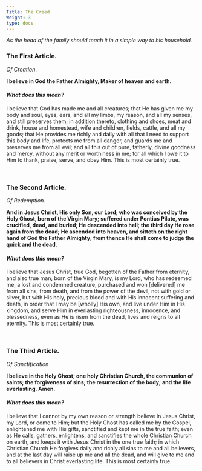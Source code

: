 ```yaml
---
Title: The Creed
Weight: 3
type: docs
---
```


<span class="text-2xl">_As the head of the family should teach it in a simple way to his household._</span>

### **The First Article.**

<span class="text-xl">_Of Creation_.</span>

<span class="text-lg">**I believe in God the Father Almighty, Maker of heaven and earth.**</span>

#### _What does this mean?_

I believe that God has made me and all creatures; that He has given me my body and soul, eyes, ears, and all my limbs, my reason, and all my senses, and still preserves them; in addition thereto, clothing and shoes, meat and drink, house and homestead, wife and children, fields, cattle, and all my goods; that He provides me richly and daily with all that I need to support this body and life, protects me from all danger, and guards me and preserves me from all evil; and all this out of pure, fatherly, divine goodness and mercy, without any merit or worthiness in me; for all which I owe it to Him to thank, praise, serve, and obey Him. This is most certainly true.

&nbsp;

### **The Second Article.**

<span class="text-xl">_Of Redemption_.</span>

<span class="text-lg">**And in Jesus Christ, His only Son, our Lord; who was conceived by the Holy Ghost, born of the Virgin Mary; suffered under Pontius Pilate, was crucified, dead, and buried; He descended into hell; the third day He rose again from the dead; He ascended into heaven, and sitteth on the right hand of God the Father Almighty; from thence He shall come to judge the quick and the dead.**</span>

#### _What does this mean?_

I believe that Jesus Christ, true God, begotten of the Father from eternity, and also true man, born of the Virgin Mary, is my Lord, who has redeemed me, a lost and condemned creature, purchased and won [delivered] me from all sins, from death, and from the power of the devil, not with gold or silver, but with His holy, precious blood and with His innocent suffering and death, in order that I may be [wholly] His own, and live under Him in His kingdom, and serve Him in everlasting righteousness, innocence, and blessedness, even as He is risen from the dead, lives and reigns to all eternity. This is most certainly true.

&nbsp;

### **The Third Article.**

<span class="text-xl">_Of Sanctification_</span>

<span class="text-lg">**I believe in the Holy Ghost; one holy Christian Church, the communion of saints; the forgiveness of sins; the resurrection of the body; and the life everlasting. Amen.**</span>
 
#### _What does this mean?_

I believe that I cannot by my own reason or strength believe in Jesus Christ, my Lord, or come to Him; but the Holy Ghost has called me by the Gospel, enlightened me with His gifts, sanctified and kept me in the true faith; even as He calls, gathers, enlightens, and sanctifies the whole Christian Church on earth, and keeps it with Jesus Christ in the one true faith; in which Christian Church He forgives daily and richly all sins to me and all believers, and at the last day will raise up me and all the dead, and will give to me and to all believers in Christ everlasting life. This is most certainly true.